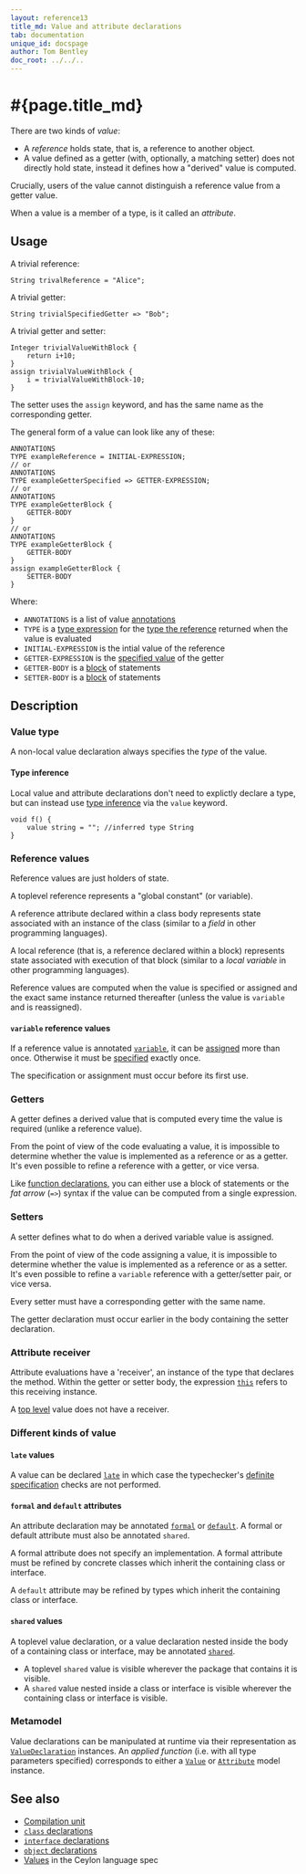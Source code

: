 ```yaml
---
layout: reference13
title_md: Value and attribute declarations
tab: documentation
unique_id: docspage
author: Tom Bentley
doc_root: ../../..
---
```


# #{page.title_md}

There are two kinds of _value_:

- A _reference_ holds state, that is, a reference to another object.
- A value defined as a getter (with, optionally, a matching setter)
  does not directly hold state, instead it defines how a "derived" 
  value is computed.

Crucially, users of the value cannot distinguish a 
reference value from a getter value.

When a value is a member of a type, is it called an _attribute_.

## Usage 

A trivial reference:

    String trivalReference = "Alice";

A trivial getter:

    String trivialSpecifiedGetter => "Bob";


A trivial getter and setter:

    Integer trivialValueWithBlock {
        return i+10;
    }
    assign trivialValueWithBlock {
        i = trivialValueWithBlock-10;
    }
    
The setter uses the `assign` keyword, and has the same name as the 
corresponding getter.

The general form of a value can look like any of these:

<!-- lang:none -->
    ANNOTATIONS
    TYPE exampleReference = INITIAL-EXPRESSION;
    // or
    ANNOTATIONS
    TYPE exampleGetterSpecified => GETTER-EXPRESSION;
    // or
    ANNOTATIONS
    TYPE exampleGetterBlock {
        GETTER-BODY
    }
    // or
    ANNOTATIONS
    TYPE exampleGetterBlock {
        GETTER-BODY
    }
    assign exampleGetterBlock {
        SETTER-BODY
    }

Where:

* `ANNOTATIONS` is a list of value [annotations](../annotation)
* `TYPE` is a [type expression](../type) for the [type the reference](#value_type) returned when the value is evaluated
* `INITIAL-EXPRESSION` is the intial value of the reference
* `GETTER-EXPRESSION` is the [specified value](#function_specifiers) of the getter
* `GETTER-BODY` is a [block](#function_blocks) of statements
* `SETTER-BODY` is a [block](#function_blocks) of statements


## Description

### Value type

A non-local value declaration always specifies the *type* of the value.

#### Type inference

Local value and attribute declarations don't need to explictly declare a type, 
but can instead use [type inference](../type-inference) via the `value` 
keyword.

<!-- try: -->
    void f() {
        value string = ""; //inferred type String
    }

### Reference values

Reference values are just holders of state. 

A toplevel reference represents a "global constant" (or variable).

A reference attribute declared within a 
class body represents state associated with an instance of the class 
(similar to a *field* in other programming languages). 

A local reference (that is, a reference declared within a block) represents state 
associated with execution of that block (similar to a *local variable* 
in other programming languages).

Reference values are computed when the value is specified or assigned
and the exact same instance returned thereafter 
(unless the value is `variable` and is reassigned). 

#### `variable` reference values

If a reference value is annotated [`variable`](#{site.urls.apidoc_1_3}/index.html#variable), 
it can be [assigned](#{page.doc_root}/reference/operator/assign) more than once.
Otherwise it must be [specified](../../statement/specification) exactly once. 

The specification or assignment must occur before its first use.

### Getters

A getter defines a derived value that is computed every time the 
value is required (unlike a reference value).

From the point of view of the code evaluating a value, it is impossible to 
determine whether the value is implemented as a reference or as a getter. 
It's even possible to refine a reference with a getter, or vice versa.

Like [function declarations](../function), you can either use a 
block of statements or the *fat arrow*
(`=>`) syntax if the value can be computed from a single expression.

### Setters

A setter defines what to do when a derived variable value is assigned.

From the point of view of the code assigning a value, it is impossible to 
determine whether the value is implemented as a reference or as a setter. 
It's even possible to refine a `variable` reference with a getter/setter
pair, or vice versa.

Every setter must have a corresponding getter with the same name. 

The getter declaration must occur earlier in the body containing the 
setter declaration.

### Attribute receiver

Attribute evaluations have a 'receiver', an instance of the type that 
declares the method. Within the getter or setter body, the expression 
[`this`](../../expression/this) refers to this receiving 
instance.

A [top level](../type-declaration#top_level_declarations) value does not have a 
receiver.


### Different kinds of value

#### `late` values

A value can be declared [`late`](../../annotation/late/) in which case the 
typechecker's [definite specification](../../annotation/late/#description) 
checks are not performed. 

#### `formal` and `default` attributes

An attribute declaration may be annotated [`formal`](../../annotation/formal)
or [`default`](../../annotation/default). A formal or default attribute must 
also be annotated `shared`.

A formal attribute does not specify an implementation. A formal attribute 
must be refined by concrete classes which inherit the containing class or 
interface. 

A `default` attribute may be refined by types which inherit the containing 
class or interface. 

#### `shared` values

A toplevel value declaration, or a value declaration nested inside the 
body of a containing class or interface, may be annotated 
[`shared`](../../annotation/shared).

- A toplevel `shared` value is visible wherever the package that contains it 
  is visible.
- A `shared` value nested inside a class or interface is visible wherever the 
  containing class or interface is visible.

### Metamodel

Value declarations can be manipulated at runtime via their representation as
[`ValueDeclaration`](#{site.urls.apidoc_1_3}/meta/declaration/ValueDeclaration.type.html) 
instances. An *applied function* (i.e. with all type parameters specified) corresponds to 
either a 
[`Value`](#{site.urls.apidoc_1_3}/meta/model/Value.type.html) or 
[`Attribute`](#{site.urls.apidoc_1_3}/meta/model/Attribute.type.html) model instance.

## See also

* [Compilation unit](../compilation-unit)
* [`class` declarations](../class)
* [`interface` declarations](../interface)
* [`object` declarations](../object)
* [Values](#{site.urls.spec_current}#values) in the Ceylon language spec

